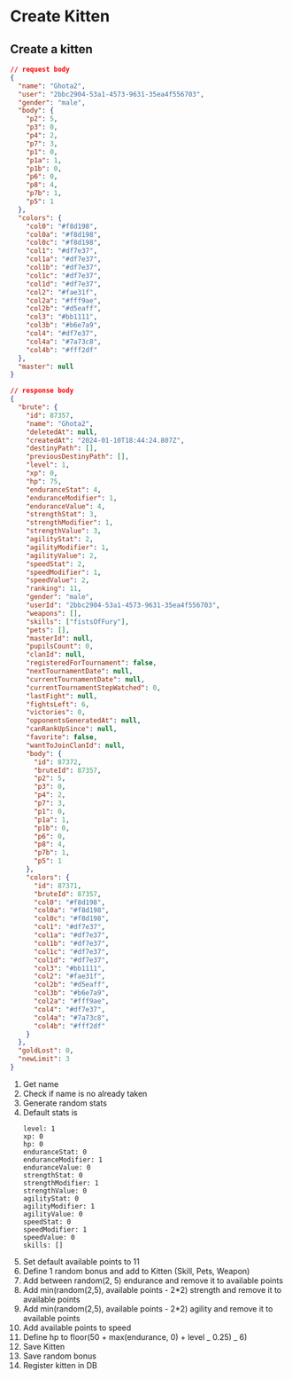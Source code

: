 # Create Kitten

## Create a kitten

```json
// request body
{
  "name": "Ghota2",
  "user": "2bbc2904-53a1-4573-9631-35ea4f556703",
  "gender": "male",
  "body": {
    "p2": 5,
    "p3": 0,
    "p4": 2,
    "p7": 3,
    "p1": 0,
    "p1a": 1,
    "p1b": 0,
    "p6": 0,
    "p8": 4,
    "p7b": 1,
    "p5": 1
  },
  "colors": {
    "col0": "#f8d198",
    "col0a": "#f8d198",
    "col0c": "#f8d198",
    "col1": "#df7e37",
    "col1a": "#df7e37",
    "col1b": "#df7e37",
    "col1c": "#df7e37",
    "col1d": "#df7e37",
    "col2": "#fae31f",
    "col2a": "#fff9ae",
    "col2b": "#d5eaff",
    "col3": "#bb1111",
    "col3b": "#b6e7a9",
    "col4": "#df7e37",
    "col4a": "#7a73c8",
    "col4b": "#fff2df"
  },
  "master": null
}
```

```json
// response body
{
  "brute": {
    "id": 87357,
    "name": "Ghota2",
    "deletedAt": null,
    "createdAt": "2024-01-10T18:44:24.807Z",
    "destinyPath": [],
    "previousDestinyPath": [],
    "level": 1,
    "xp": 0,
    "hp": 75,
    "enduranceStat": 4,
    "enduranceModifier": 1,
    "enduranceValue": 4,
    "strengthStat": 3,
    "strengthModifier": 1,
    "strengthValue": 3,
    "agilityStat": 2,
    "agilityModifier": 1,
    "agilityValue": 2,
    "speedStat": 2,
    "speedModifier": 1,
    "speedValue": 2,
    "ranking": 11,
    "gender": "male",
    "userId": "2bbc2904-53a1-4573-9631-35ea4f556703",
    "weapons": [],
    "skills": ["fistsOfFury"],
    "pets": [],
    "masterId": null,
    "pupilsCount": 0,
    "clanId": null,
    "registeredForTournament": false,
    "nextTournamentDate": null,
    "currentTournamentDate": null,
    "currentTournamentStepWatched": 0,
    "lastFight": null,
    "fightsLeft": 6,
    "victories": 0,
    "opponentsGeneratedAt": null,
    "canRankUpSince": null,
    "favorite": false,
    "wantToJoinClanId": null,
    "body": {
      "id": 87372,
      "bruteId": 87357,
      "p2": 5,
      "p3": 0,
      "p4": 2,
      "p7": 3,
      "p1": 0,
      "p1a": 1,
      "p1b": 0,
      "p6": 0,
      "p8": 4,
      "p7b": 1,
      "p5": 1
    },
    "colors": {
      "id": 87371,
      "bruteId": 87357,
      "col0": "#f8d198",
      "col0a": "#f8d198",
      "col0c": "#f8d198",
      "col1": "#df7e37",
      "col1a": "#df7e37",
      "col1b": "#df7e37",
      "col1c": "#df7e37",
      "col1d": "#df7e37",
      "col3": "#bb1111",
      "col2": "#fae31f",
      "col2b": "#d5eaff",
      "col3b": "#b6e7a9",
      "col2a": "#fff9ae",
      "col4": "#df7e37",
      "col4a": "#7a73c8",
      "col4b": "#fff2df"
    }
  },
  "goldLost": 0,
  "newLimit": 3
}
```

1. Get name
2. Check if name is no already taken
3. Generate random stats
4. Default stats is
   ```
   level: 1
   xp: 0
   hp: 0
   enduranceStat: 0
   enduranceModifier: 1
   enduranceValue: 0
   strengthStat: 0
   strengthModifier: 1
   strengthValue: 0
   agilityStat: 0
   agilityModifier: 1
   agilityValue: 0
   speedStat: 0
   speedModifier: 1
   speedValue: 0
   skills: []
   ```
5. Set default available points to 11
6. Define 1 random bonus and add to Kitten (Skill, Pets, Weapon)
7. Add between random(2, 5) endurance and remove it to available points
8. Add min(random(2,5), available points - 2\*2) strength and remove it to available points
9. Add min(random(2,5), available points - 2\*2) agility and remove it to available points
10. Add available points to speed
11. Define hp to floor(50 + max(endurance, 0) + level _ 0.25) _ 6)
12. Save Kitten
13. Save random bonus
14. Register kitten in DB
